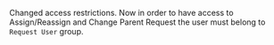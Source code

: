 Changed access restrictions.
Now in order to have access to Assign/Reassign and Change Parent Request the user must belong to `Request User` group.

